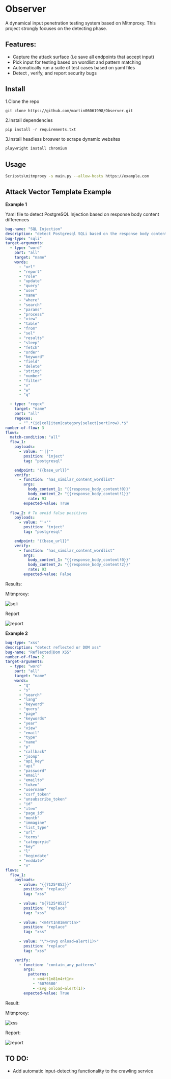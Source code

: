 # Observer
A dynamical input penetration testing system based on Mitmproxy. This project strongly focuses on the detecting phase.

## Features:
 - Capture the attack surface (i.e save all endpoints that accept input)
 - Pick input for testing based on wordlist and pattern matching
 - Automatically run a suite of test cases based on yaml files
 - Detect , verify, and report security bugs

## Install
1.Clone the repo
```
git clone https://github.com/martin06061998/Observer.git
```
2.Install dependencies
```python
pip install -r requirements.txt
```
3.Install headless broswer to scrape dynamic websites
```python
playwright install chromium
```

## Usage
```bash
Scripsts\mitmproxy -s main.py --allow-hosts https://example.com
```

## Attack Vector Template Example

**Example 1**

Yaml file to detect PostgreSQL Injection based on response body content differences


```YAML
bug-name: "SQL Injection"
description: "detect Postgresql SQLi based on the response body content"
bug-type: "sqli"
target-arguments:
  - type: "word"
    part: "all"
    target: "name"
    words:
      - "url"
      - "report"
      - "role"
      - "update"
      - "query"
      - "user"
      - "name"
      - "where"
      - "search"
      - "params"
      - "process"
      - "view"
      - "table"
      - "from"
      - "sel"
      - "results"
      - "sleep"
      - "fetch"
      - "order"
      - "keyword"
      - "field"
      - "delete"
      - "string"
      - "number"
      - "filter"
      - "v"
      - "w"
      - "q"

  - type: "regex"
    target: "name"
    part: "all"
    regexes: 
      - "^.*(id|col|item|category|select|sort|row).*$"
number-of-flow: 3
flows:
  match-condition: "all"
  flow_1:
    payloads:
      - value: "'||'"
        position: "inject"
        tag: "postgresql"

    endpoint: "{{base_url}}"
    verify:
      - function: "has_similar_content_wordlist"
        args:
          body_content_1: "{{response_body_content!0}}"
          body_content_2: "{{response_body_content!1}}"
          rate: 93
        expected-value: True
  
  flow_2: # To avoid false positives 
    payloads:
      - value: "'+'"
        position: "inject"
        tag: "postgresql"

    endpoint: "{{base_url}}"
    verify:
      - function: "has_similar_content_wordlist"
        args:
          body_content_1: "{{response_body_content!0}}"
          body_content_2: "{{response_body_content!2}}"
          rate: 93
        expected-value: False
```
Results:

Mitmproxy:

![sqli](images/sqli_time.png)

Report

![report](images/sqli.png)

**Example 2**

```YAML
bug-type: "xss"
description: "detect reflected or DOM xss"
bug-name: "Reflected|Dom XSS"
number-of-flow: 2
target-arguments:
  - type: "word"
    part: "all"
    target: "name"
    words:
      - "q"
      - "s"
      - "search"
      - "lang"
      - "keyword"
      - "query"
      - "page"
      - "keywords"
      - "year"
      - "view"
      - "email"
      - "type"
      - "name"
      - "p"
      - "callback"
      - "jsonp"
      - "api_key"
      - "api"
      - "password"
      - "email"
      - "emailto"
      - "token"
      - "username"
      - "csrf_token"
      - "unsubscribe_token"
      - "id"
      - "item"
      - "page_id"
      - "month"
      - "immagine"
      - "list_type"
      - "url"
      - "terms"
      - "categoryid"
      - "key"
      - "l"
      - "begindate"
      - "enddate"
      - "v"
flows:
  flow_1:
    payloads:
      - value: "{{7125*852}}"
        position: "replace"
        tag: "xss"
      
      - value: "${7125*852}"
        position: "replace"
        tag: "xss"
      
      - value: "<m4rt1n81m4rt1n>"
        position: "replace"
        tag: "xss"
      
      - value: "\"><svg onload=alert(1)>"
        position: "replace"
        tag: "xss"

    verify:
      - function: "contain_any_patterns"
        args:
          patterns:
            - <m4rt1n81m4rt1n>
            - '6070500'
            - <svg onload=alert(1)>
        expected-value: True
```

Result:

Mitmproxy:

![xss](images/xss_mitm.png)

Report:

![report](images/xss.png)

## TO DO:
 - Add automatic input-detecting functionality to the crawling service
